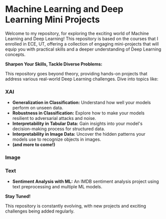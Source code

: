 # Machine Learning and Deep Learning Mini Projects
Welcome to my repository, for exploring the exciting world of Machine Learning and Deep Learning! This repository is based on the courses that I enrolled in ECE, UT, offering a collection of engaging mini-projects that will equip you with practical skills and a deeper understanding of Deep Learning concepts.

**Sharpen Your Skills, Tackle Diverse Problems:**

This repository goes beyond theory, providing hands-on projects that address various real-world Deep Learning challenges. Dive into topics like:

### XAI
* **Generalization in Classification:** Understand how well your models perform on unseen data.
* **Robustness in Classification:** Explore how to make your models resilient to adversarial attacks and noise.
* **Interpretability in Tabular Data:** Gain insights into your model's decision-making process for structured data.
* **Interpretability in Image Data:** Uncover the hidden patterns your models use to recognize objects in images.
* **(and more to come!)**

### Image

### Text
* **Sentiment Analysis with ML:** An IMDB sentiment analysis project using text preprocessing and multiple ML models.

**Stay Tuned!** 

This repository is constantly evolving, with new projects and exciting challenges being added regularly.
